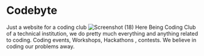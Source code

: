# Codebyte
Just a website for a coding club
![Screenshot (18)](https://github.com/user-attachments/assets/bd7ad988-8b4c-4306-a688-3c590c7e2a4d)
Here Being Coding Club of a technical institution, we do pretty much everything and anything related to coding. Coding events, Workshops, Hackathons , contests. We believe in coding our problems away.

